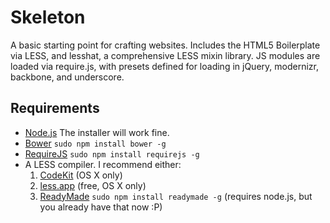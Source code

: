 # Skeleton

A basic starting point for crafting websites. Includes the HTML5 Boilerplate via LESS, and lesshat, a comprehensive LESS mixin library. JS modules are loaded via require.js, with presets defined for loading in jQuery, modernizr, backbone, and underscore.

## Requirements

* [Node.js](http://nodejs.org/) The installer will work fine.
* [Bower](https://github.com/twitter/bower) `sudo npm install bower -g`
* [RequireJS](http://requirejs.org/) `sudo npm install requirejs -g`
* A LESS compiler. I recommend either: 
  1. [CodeKit](http://incident57.com/codekit/) (OS X only)
  2. [less.app](http://incident57.com/less/) (free, OS X only)
  3. [ReadyMade](http://fulmicoton.com/readymade/) `sudo npm install readymade -g` (requires node.js, but you already have that now :P)